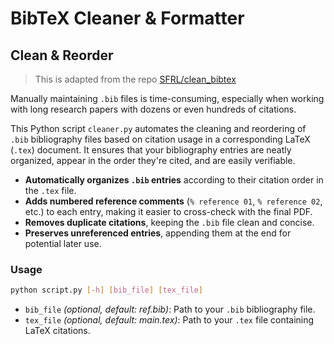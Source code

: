 # BibTeX Cleaner & Formatter

## Clean & Reorder

> This is adapted from the repo [SFRL/clean_bibtex](https://github.com/SFRL/clean_bibtex)

Manually maintaining `.bib` files is time-consuming, especially when working with long research papers with dozens or even hundreds of citations.

This Python script `cleaner.py` automates the cleaning and reordering of `.bib` bibliography files based on citation usage in a corresponding LaTeX (`.tex`) document. It ensures that your bibliography entries are neatly organized, appear in the order they're cited, and are easily verifiable.

- **Automatically organizes `.bib` entries** according to their citation order in the `.tex` file.
- **Adds numbered reference comments** (`% reference 01`, `% reference 02`, etc.) to each entry, making it easier to cross-check with the final PDF.
- **Removes  duplicate citations**, keeping the `.bib` file clean and concise.
- **Preserves unreferenced entries**, appending them at the end for potential later use.


### Usage

```bash
python script.py [-h] [bib_file] [tex_file]
```

- `bib_file` *(optional, default: ref.bib)*: Path to your `.bib` bibliography file.
- `tex_file` *(optional, default: main.tex)*: Path to your `.tex` file containing LaTeX citations.